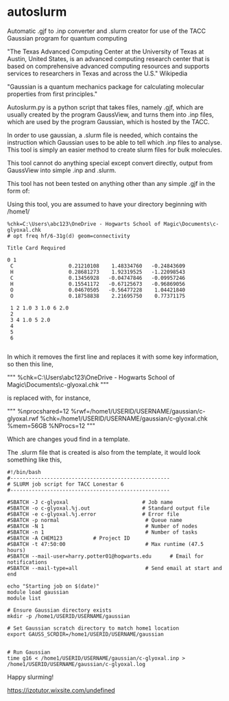 # autoslurm
Automatic .gjf to .inp converter and .slurm creator for use of the TACC Gaussian program for quantum computing

"The Texas Advanced Computing Center at the University of Texas at Austin, United States, 
is an advanced computing research center that is based on comprehensive advanced computing 
resources and supports services to researchers in Texas and across the U.S."  Wikipedia

"Gaussian is a quantum mechanics package for calculating molecular properties from first principles."

Autoslurm.py is a python script that takes files, namely .gjf, which are usually created 
by the program GaussView, and turns them into .inp files, which are used by the program
Gaussian, which is hosted by the TACC.

In order to use gaussian, a .slurm file is needed, which contains the instruction which
Gaussian uses to be able to tell which .inp files to analyse. This tool is simply
an easier method to create slurm files for bulk molecules. 

This tool cannot do anything special except convert directly, output from
GaussView into simple .inp and .slurm.

This tool has not been tested on anything other than any simple .gjf in the form of:

Using this tool, you are assumed to have your directory beginning with /home1/

```
%chk=C:\Users\abc123\OneDrive - Hogwarts School of Magic\Documents\c-glyoxal.chk
# opt freq hf/6-31g(d) geom=connectivity

Title Card Required

0 1
 C                  0.21210108    1.48334760   -0.24843609
 H                  0.28681273    1.92319525   -1.22098543
 C                  0.13456928   -0.04747846   -0.09957246
 H                  0.15541172   -0.67125673   -0.96869056
 O                  0.04670505   -0.56477228    1.04421840
 O                  0.18758838    2.21695750    0.77371175

 1 2 1.0 3 1.0 6 2.0
 2
 3 4 1.0 5 2.0
 4
 5
 6


```

In which it removes the first line and replaces it with some key information, so then
this line,

  """
  %chk=C:\Users\abc123\OneDrive - Hogwarts School of Magic\Documents\c-glyoxal.chk
  """
  
is replaced with, for instance,

  """
  %nprocshared=12
  %rwf=/home1/USERID/USERNAME/gaussian/c-glyoxal.rwf
  %chk=/home1/USERID/USERNAME/gaussian/c-glyoxal.chk
  %mem=56GB
  %NProcs=12
  """
  
Which are changes youd find in a template.

The .slurm file that is created is also from the template, it would look something like this,

```
#!/bin/bash
#----------------------------------------------------
# SLURM job script for TACC Lonestar 6
#----------------------------------------------------

#SBATCH -J c-glyoxal                        # Job name
#SBATCH -o c-glyoxal.%j.out                 # Standard output file
#SBATCH -e c-glyoxal.%j.error               # Error file
#SBATCH -p normal                            # Queue name
#SBATCH -N 1                                 # Number of nodes
#SBATCH -n 1                                 # Number of tasks
#SBATCH -A CHEM123          # Project ID
#SBATCH -t 47:50:00                          # Max runtime (47.5 hours)
#SBATCH --mail-user=harry.potter01@hogwarts.edu      # Email for notifications
#SBATCH --mail-type=all                      # Send email at start and end

echo "Starting job on $(date)"
module load gaussian
module list

# Ensure Gaussian directory exists
mkdir -p /home1/USERID/USERNAME/gaussian

# Set Gaussian scratch directory to match home1 location
export GAUSS_SCRDIR=/home1/USERID/USERNAME/gaussian


# Run Gaussian
time g16 < /home1/USERID/USERNAME/gaussian/c-glyoxal.inp > /home1/USERID/USERNAME/gaussian/c-glyoxal.log
```

Happy slurming!

https://izotutor.wixsite.com/undefined
